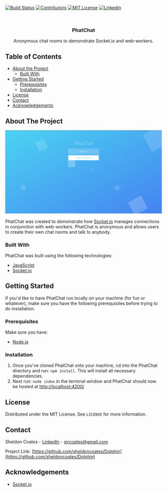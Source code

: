 <!-- PROJECT SHIELDS -->
[![Build Status][build-shield]]()
[![Contributors][contributors-shield]]()
[![MIT License][license-shield]][license-url]
[![LinkedIn][linkedin-shield]][linkedin-url]


<!-- PROJECT LOGO -->
<br />
<p align="center">
  <h3 align="center">PhatChat</h3>

  <p align="center">
    Anonymous chat rooms to demonstrate Socket.io and web-workers.

  </p>
</p>



<!-- TABLE OF CONTENTS -->
## Table of Contents

* [About the Project](#about-the-project)
  * [Built With](#built-with)
* [Getting Started](#getting-started)
  * [Prerequisites](#prerequisites)
  * [Installation](#installation)
* [License](#license)
* [Contact](#contact)
* [Acknowledgements](#acknowledgements)



<!-- ABOUT THE PROJECT -->
## About The Project

[![Product Name Screen Shot][product-screenshot]](https://github.com/sheldoncoates/PhatChat)

PhatChat was created to demonstrate how [Socket.io](https://socket.io/) manages connections in conjunction with web-workers. PhatChat is anonymous and allows users to create their own chat rooms and talk to anybody.

### Built With
PhatChat was built using the following technologies:
* [JavaScript](https://www.javascript.com/)
* [Socket.io](https://socket.io/)


<!-- GETTING STARTED -->
## Getting Started

If you'd like to have PhatChat run locally on your machine (for fun or whatever), make sure you have the following prerequisites before trying to do installation.

### Prerequisites

Make sure you have:
* [Node.js](https://nodejs.org/en/)

### Installation

1. Once you've cloned PhatChat onto your machine, cd into the PhatChat directory and run: `npm install`. This will install all necessary dependencies.
2. Next run: `node index` in the terminal window and PhatChat should now be hosted at [http://localhost:4200/](http://localhost:3200/)


<!-- LICENSE -->
## License

Distributed under the MIT License. See `LICENSE` for more information.

<!-- CONTACT -->
## Contact

Sheldon Coates - [LinkedIn](https://www.linkedin.com/in/sheldoncoates/) - sjrcoates@gmail.com 

Project Link: [https://github.com/sheldoncoates/Dolphin](https://github.com/sheldoncoates/Dolphin)


<!-- ACKNOWLEDGEMENTS -->
## Acknowledgements
* [Socket.io](https://socket.io/)


<!-- MARKDOWN LINKS & IMAGES -->
[build-shield]: https://img.shields.io/badge/build-passing-brightgreen.svg?style=flat-square
[contributors-shield]: https://img.shields.io/badge/contributors-1-orange.svg?style=flat-square
[license-shield]: https://img.shields.io/badge/license-MIT-blue.svg?style=flat-square
[license-url]: https://choosealicense.com/licenses/mit
[linkedin-shield]: https://img.shields.io/badge/-LinkedIn-black.svg?style=flat-square&logo=linkedin&colorB=555
[linkedin-url]: https://linkedin.com/in/sheldoncoates
[product-screenshot]: /screenshot.png
